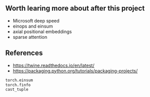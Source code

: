 ## Worth learing more about after this project

- Microsoft deep speed
- einops and einsum
- axial positional embeddings
- sparse attention

## References

- https://twine.readthedocs.io/en/latest/
- https://packaging.python.org/tutorials/packaging-projects/

```bash
torch.einsum
torch.finfo
cast_tuple

```
